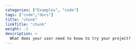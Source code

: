 ```yaml
---
categories: ["Examples", "code"]
tags: ["code","docs"]
title: "chunk"
linkTitle: "chunk"
weight: -2
description: >
  What does your user need to know to try your project?
---
```


